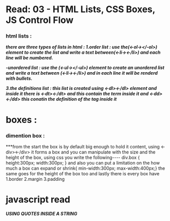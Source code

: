 # Read: 03 - HTML Lists, CSS Boxes, JS Control Flow

### html lists :

***there are three types of lists in html :
1.order list : use the(<-ol-></-ol>) element to create the list and write a text between(<-li-><-/li>) and each line will be numbered.***

***-unordered list : use the (<-ul-></-ul>) element to create an unordered list and write a text between
(<-li-><-/li>) and in each line it will be renderd with bullets.***

***3.the definitions list : this list is created using <-dl><-/dl> element
and inside it there is <-dt><-/dt> and this contain the term inside it
and <-dd><-/dd> this conatin the definition of the tag inside it***

# boxes :
### dimention box :
***from the start the box is by default big enough to hold it content, using <-div><-/div>
it forms a box and you can manipulate with the size and the height of the box,
using css you write the following---- div.box {
                                           height:300px;
                                           width:300px; }
and also you can put a limitation on the how much a box can expand or shrink{
                                                                             min-width:300px;
                                                                             max-width:400px;}
the same goes for the height of the box too and lastly there is every box have
1.border 
2.margin
3.padding

# javascript read
***USING QUOTES INSIDE A STRING***
